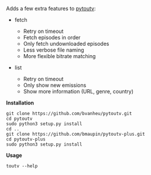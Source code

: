 Adds a few extra features to [pytoutv](https://github.com/bvanheu/pytoutv):

- fetch
  - Retry on timeout
  - Fetch episodes in order
  - Only fetch undownloaded episodes
  - Less verbose file naming
  - More flexible bitrate matching

- list
  - Retry on timeout
  - Only show new emissions
  - Show more information (URL, genre, country)

**Installation**

    git clone https://github.com/bvanheu/pytoutv.git
    cd pytoutv
    sudo python3 setup.py install
    cd ..
    git clone https://github.com/bmaupin/pytoutv-plus.git
    cd pytoutv-plus
    sudo python3 setup.py install

**Usage**

    toutv --help

